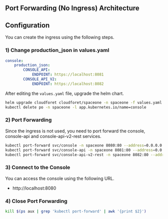 ## Port Forwarding (No Ingress) Architecture


## Configuration
You can create the ingress using the following steps.

### 1) Change production_json in values.yaml
```yaml
console:
    production_json:
        CONSOLE_API:
            ENDPOINT: https://localhost:8081
        CONSOLE_API_V2:
            ENDPOINT: https://localhost:8082
```
After editing the `values.yaml` file, upgrade the helm chart.
```bash
helm upgrade cloudforet cloudforet/spaceone -n spaceone -f values.yaml
kubectl delete po -n spaceone -l app.kubernetes.io/name=console
```

### 2) Port Forwarding
Since the ingress is not used, you need to port forward the console, console-api and console-api-v2-rest services.

```bash
kubectl port-forward svc/console -n spaceone 8080:80 --address=0.0.0.0 &
kubectl port-forward svc/console-api -n spaceone 8081:80 --address=0.0.0.0 &
kubectl port-forward svc/console-api-v2-rest -n spaceone 8082:80 --address=0.0.0.0 &
```

### 3) Connect to the Console
You can access the console using the following URL.
- http://localhost:8080

### 4) Close Port Forwarding
```bash
kill $(ps aux | grep 'kubectl port-forward' | awk '{print $2}')
```
